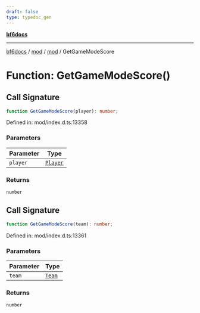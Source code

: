 ```yaml
---
draft: false
type: typedoc_gen
---
```


[**bf6docs**](../../../_index.md)

***

[bf6docs](../../../_index.md) / [mod](../../_index.md) / [mod](../_index.md) / GetGameModeScore

# Function: GetGameModeScore()

## Call Signature

```ts
function GetGameModeScore(player): number;
```

Defined in: mod/index.d.ts:13358

### Parameters

| Parameter | Type |
| ------ | ------ |
| `player` | [`Player`](../Player/_index.md) |

### Returns

`number`

## Call Signature

```ts
function GetGameModeScore(team): number;
```

Defined in: mod/index.d.ts:13361

### Parameters

| Parameter | Type |
| ------ | ------ |
| `team` | [`Team`](../Team/_index.md) |

### Returns

`number`
